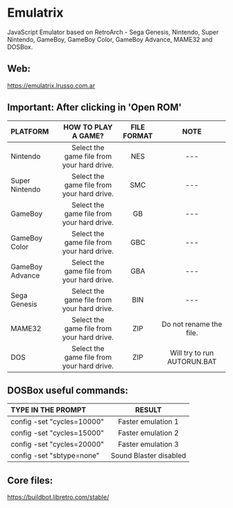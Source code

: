 # Emulatrix

JavaScript Emulator based on RetroArch - Sega Genesis, Nintendo, Super Nintendo, GameBoy, GameBoy Color, GameBoy Advance, MAME32 and DOSBox.

## Web:

https://emulatrix.lrusso.com.ar

## Important: After clicking in 'Open ROM'

| PLATFORM  | HOW TO PLAY A GAME?  | FILE FORMAT | NOTE |
| :------------ |:---------------:| :-----:| :-----:|
| Nintendo | Select the game file from your hard drive. | NES | --- |
| Super Nintendo | Select the game file from your hard drive. | SMC | --- |
| GameBoy | Select the game file from your hard drive. | GB | --- |
| GameBoy Color | Select the game file from your hard drive. | GBC | --- |
| GameBoy Advance | Select the game file from your hard drive. | GBA | --- |
| Sega Genesis | Select the game file from your hard drive. | BIN | --- |
| MAME32 | Select the game file from your hard drive. | ZIP | Do not rename the file. |
| DOS | Select the game file from your hard drive. | ZIP | Will try to run AUTORUN.BAT |

## DOSBox useful commands:

| TYPE IN THE PROMPT  | RESULT  |
| :------------ |:---------------:|
| config -set "cycles=10000" | Faster emulation 1 |
| config -set "cycles=15000" | Faster emulation 2 |
| config -set "cycles=20000" | Faster emulation 3 |
| config -set "sbtype=none" | Sound Blaster disabled |

## Core files:

https://buildbot.libretro.com/stable/
